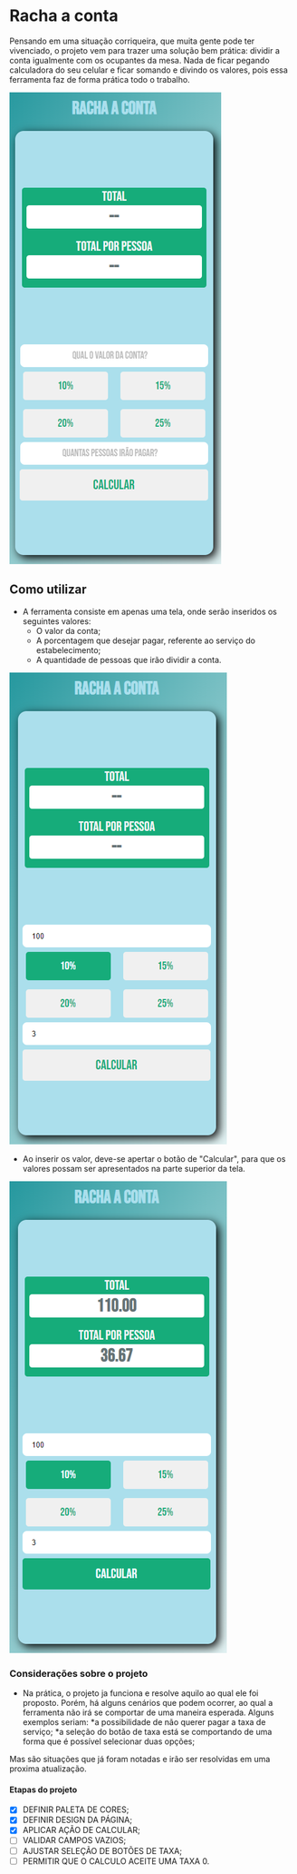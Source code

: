 # Racha a conta

Pensando em uma situação corriqueira, que muita gente pode ter vivenciado, o projeto vem para trazer uma solução bem prática: dividir a conta igualmente com os ocupantes da mesa.
Nada de ficar pegando calculadora do seu celular e ficar somando e divindo os valores, pois essa ferramenta faz de forma prática todo o trabalho.

![Imagem inicial da ferramenta](/assets/img/1.png)

## Como utilizar

- A ferramenta consiste em apenas uma tela, onde serão inseridos os seguintes valores: 
    * O valor da conta; 
    * A porcentagem que desejar pagar, referente ao serviço do estabelecimento;
    * A quantidade de pessoas que irão dividir a conta.

![Imagem inicial da ferramenta](/assets/img/2.png)

- Ao inserir os valor, deve-se apertar o botão de "Calcular", para que os valores possam ser apresentados na parte superior da tela.

![Imagem inicial da ferramenta](/assets/img/3.png)

### Considerações sobre o projeto

- Na prática, o projeto ja funciona e resolve aquilo ao qual ele foi proposto. Porém, há alguns cenários que podem ocorrer, ao qual a ferramenta não irá se comportar de uma maneira esperada. 
Alguns exemplos seriam: 
*a possibilidade de não querer pagar a taxa de serviço; 
*a seleção do botão de taxa está se comportando de uma forma que é possível selecionar duas opções; 

Mas são situações que já foram notadas e irão ser resolvidas em uma proxima atualização. 

#### Etapas do projeto
- [x] DEFINIR PALETA DE CORES;
- [x] DEFINIR DESIGN DA PÁGINA;
- [x] APLICAR AÇÃO DE CALCULAR;
- [ ] VALIDAR CAMPOS VAZIOS;
- [ ] AJUSTAR SELEÇÃO DE BOTÕES DE TAXA;
- [ ] PERMITIR QUE O CALCULO ACEITE UMA TAXA 0.